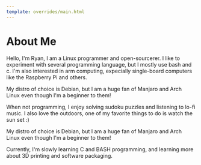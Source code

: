 ```yaml
---
template: overrides/main.html
---
```


# About Me

Hello, I'm Ryan, I am a Linux programmer and open-sourcerer. I like to experiment with several programming language, but I mostly use bash and c. I'm also interested in arm computing, expecially single-board computers like the Raspberry Pi and others.

My distro of choice is Debian, but I am a huge fan of Manjaro and Arch Linux even though I'm a beginner to them!

When not programming, I enjoy solving sudoku puzzles and listening to lo-fi music. I also love the outdoors, one of my favorite things to do is watch the sun set :)

My distro of choice is Debian, but I am a huge fan of Manjaro and Arch Linux even though I'm a beginner to them!

Currently, I'm slowly learning C and BASH programming, and learning more about 3D printing and software packaging.
